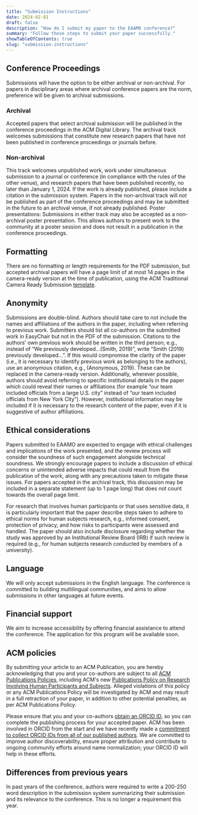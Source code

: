 ```yaml
---
title: "Submission Instructions"
date: 2024-02-01
draft: false
description: "How do I submit my paper to the EAAMO conference?"
summary: "Follow these steps to submit your paper successfully."
showTableOfContents: true
slug: "submission-instructions"
---
```




## Conference Proceedings
Submissions will have the option to be either archival or non-archival. For papers in disciplinary areas where archival conference papers are the norm, preference will be given to archival submissions.

### Archival
Accepted papers that select archival submission will be published in the conference proceedings in the ACM Digital Library. The archival track welcomes submissions that constitute new research papers that have not been published in conference proceedings or journals before. 

### Non-archival
This track welcomes unpublished work, work under simultaneous submission to a journal or conference (in compliance with the rules of the other venue), and research papers that have been published recently, no later than January 1, 2024. If the work is already published, please include a citation in the submission system. Papers in the non-archival track will not be published as part of the conference proceedings and may be submitted in the future to an archival venue, if not already published. 
Poster presentations: Submissions in either track may also be accepted as a non-archival poster presentation. This allows authors to present work to the community at a poster session and does not result in a publication in the conference proceedings. 

## Formatting
There are no formatting or length requirements for the PDF submission, but accepted archival papers will have a page limit of at most 14 pages in the camera-ready version at the time of publication, using the ACM Traditional Camera Ready Submission [template](http://www.acm.org/publications/proceedings-template).

## Anonymity
Submissions are double-blind. Authors should take care to not include the names and affiliations of the authors in the paper, including when referring to previous work. Submitters should list all co-authors on the submitted work in EasyChair but not in the PDF of the submission. Citations to the authors’ own previous work should be written in the third person; e.g., instead of “We previously developed…(Smith, 2019)”, write “Smith (2019) previously developed…”. If this would compromise the clarity of the paper (i.e., it is necessary to identify previous work as belonging to the authors), use an anonymous citation, e.g., (Anonymous, 2019). These can be replaced in the camera-ready version. Additionally, wherever possible, authors should avoid referring to specific institutional details in the paper which could reveal their names or affiliations (for example “our team included officials from a large U.S. city” instead of “our team included officials from New York City”). However, institutional information may be included if it is necessary to the research content of the paper, even if it is suggestive of author affiliations.

## Ethical considerations
Papers submitted to EAAMO are expected to engage with ethical challenges and implications of the work presented, and the review process will consider the soundness of such engagement alongside technical soundness. We strongly encourage papers to include a discussion of ethical concerns or unintended adverse impacts that could result from the publication of the work, along with any precautions taken to mitigate these issues. For papers accepted in the archival track, this discussion may be included in a separate statement (up to 1 page long) that does not count towards the overall page limit.

For research that involves human participants or that uses sensitive data, it is particularly important that the paper describe steps taken to adhere to ethical norms for human subjects research, e.g., informed consent, protection of privacy, and how risks to participants were assessed and handled. The paper should also include disclosure regarding whether the study was approved by an Institutional Review Board (IRB) if such review is required (e.g., for human subjects research conducted by members of a university).

## Language
We will only accept submissions in the English language. The conference is committed to building multilingual communities, and aims to allow submissions in other languages at future events.


## Financial support
We aim to increase accessibility by offering financial assistance to attend the conference. The application for this program will be available soon.

## ACM policies
By submitting your article to an ACM Publication, you are hereby acknowledging that you and your co-authors are subject to all [ACM Publications Policies](https://www.acm.org/publications/policies), including ACM's new [Publications Policy on Research Involving Human Participants and Subjects](https://www.acm.org/publications/policies/research-involving-human-participants-and-subjects). Alleged violations of this policy or any ACM Publications Policy will be investigated by ACM and may result in a full retraction of your paper, in addition to other potential penalties, as per ACM Publications Policy.
 
Please ensure that you and your co-authors [obtain an ORCID ID](https://orcid.org/register), so you can complete the publishing process for your accepted paper.  ACM has been involved in ORCID from the start and we have recently made a [commitment to collect ORCID IDs from all of our published authors](https://authors.acm.org/author-resources/orcid-faqs). We are committed to improve author discoverability, ensure proper attribution and contribute to ongoing community efforts around name normalization; your ORCID ID will help in these efforts.

## Differences from previous years

In past years of the conference, authors were required to write a 200-250 word description in the submission system summarizing their submission and its relevance to the conference. This is no longer a requirement this year. 
